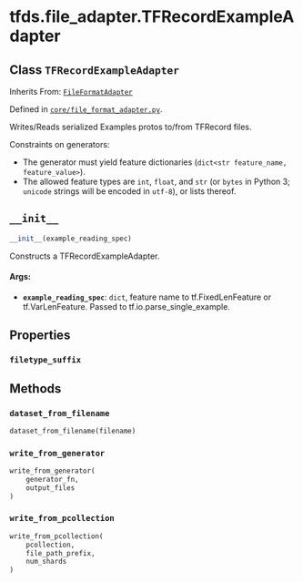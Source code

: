 <div itemscope itemtype="http://developers.google.com/ReferenceObject">
<meta itemprop="name" content="tfds.file_adapter.TFRecordExampleAdapter" />
<meta itemprop="path" content="Stable" />
<meta itemprop="property" content="filetype_suffix"/>
<meta itemprop="property" content="__init__"/>
<meta itemprop="property" content="dataset_from_filename"/>
<meta itemprop="property" content="write_from_generator"/>
<meta itemprop="property" content="write_from_pcollection"/>
</div>

# tfds.file_adapter.TFRecordExampleAdapter

## Class `TFRecordExampleAdapter`

Inherits From: [`FileFormatAdapter`](../../tfds/file_adapter/FileFormatAdapter.md)



Defined in [`core/file_format_adapter.py`](https://github.com/tensorflow/datasets/tree/master/tensorflow_datasets/core/file_format_adapter.py).

<!-- Placeholder for "Used in" -->

Writes/Reads serialized Examples protos to/from TFRecord files.

Constraints on generators:

* The generator must yield feature dictionaries (`dict<str feature_name,
  feature_value>`).
* The allowed feature types are `int`, `float`, and `str` (or `bytes` in
  Python 3; `unicode` strings will be encoded in `utf-8`), or lists thereof.

<h2 id="__init__"><code>__init__</code></h2>

``` python
__init__(example_reading_spec)
```

Constructs a TFRecordExampleAdapter.

#### Args:

* <b>`example_reading_spec`</b>: `dict`, feature name to tf.FixedLenFeature or
    tf.VarLenFeature. Passed to tf.io.parse_single_example.



## Properties

<h3 id="filetype_suffix"><code>filetype_suffix</code></h3>





## Methods

<h3 id="dataset_from_filename"><code>dataset_from_filename</code></h3>

``` python
dataset_from_filename(filename)
```



<h3 id="write_from_generator"><code>write_from_generator</code></h3>

``` python
write_from_generator(
    generator_fn,
    output_files
)
```



<h3 id="write_from_pcollection"><code>write_from_pcollection</code></h3>

``` python
write_from_pcollection(
    pcollection,
    file_path_prefix,
    num_shards
)
```





